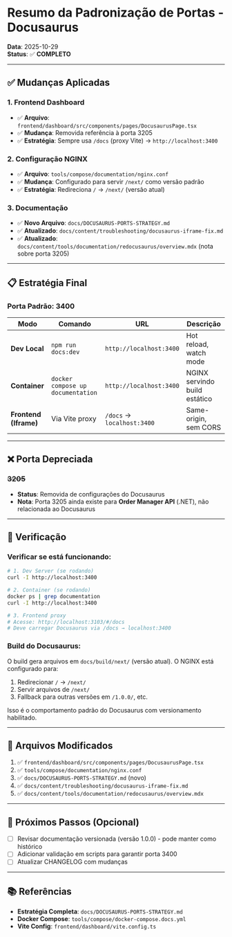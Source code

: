 # Resumo da Padronização de Portas - Docusaurus

**Data**: 2025-10-29  
**Status**: ✅ **COMPLETO**

---

## ✅ Mudanças Aplicadas

### 1. Frontend Dashboard
- ✅ **Arquivo**: `frontend/dashboard/src/components/pages/DocusaurusPage.tsx`
- ✅ **Mudança**: Removida referência à porta 3205
- ✅ **Estratégia**: Sempre usa `/docs` (proxy Vite) → `http://localhost:3400`

### 2. Configuração NGINX
- ✅ **Arquivo**: `tools/compose/documentation/nginx.conf`
- ✅ **Mudança**: Configurado para servir `/next/` como versão padrão
- ✅ **Estratégia**: Redireciona `/` → `/next/` (versão atual)

### 3. Documentação
- ✅ **Novo Arquivo**: `docs/DOCUSAURUS-PORTS-STRATEGY.md`
- ✅ **Atualizado**: `docs/content/troubleshooting/docusaurus-iframe-fix.md`
- ✅ **Atualizado**: `docs/content/tools/documentation/redocusaurus/overview.mdx` (nota sobre porta 3205)

---

## 📋 Estratégia Final

### Porta Padrão: **3400**

| Modo | Comando | URL | Descrição |
|------|---------|-----|-----------|
| **Dev Local** | `npm run docs:dev` | `http://localhost:3400` | Hot reload, watch mode |
| **Container** | `docker compose up documentation` | `http://localhost:3400` | NGINX servindo build estático |
| **Frontend (Iframe)** | Via Vite proxy | `/docs` → `localhost:3400` | Same-origin, sem CORS |

---

## ❌ Porta Depreciada

### ~~3205~~ 
- **Status**: Removida de configurações do Docusaurus
- **Nota**: Porta 3205 ainda existe para **Order Manager API** (.NET), não relacionada ao Docusaurus

---

## 🧪 Verificação

### Verificar se está funcionando:

```bash
# 1. Dev Server (se rodando)
curl -I http://localhost:3400

# 2. Container (se rodando)
docker ps | grep documentation
curl -I http://localhost:3400

# 3. Frontend proxy
# Acesse: http://localhost:3103/#/docs
# Deve carregar Docusaurus via /docs → localhost:3400
```

### Build do Docusaurus:

O build gera arquivos em `docs/build/next/` (versão atual). O NGINX está configurado para:
1. Redirecionar `/` → `/next/`
2. Servir arquivos de `/next/`
3. Fallback para outras versões em `/1.0.0/`, etc.

Isso é o comportamento padrão do Docusaurus com versionamento habilitado.

---

## 📝 Arquivos Modificados

1. ✅ `frontend/dashboard/src/components/pages/DocusaurusPage.tsx`
2. ✅ `tools/compose/documentation/nginx.conf`
3. ✅ `docs/DOCUSAURUS-PORTS-STRATEGY.md` (novo)
4. ✅ `docs/content/troubleshooting/docusaurus-iframe-fix.md`
5. ✅ `docs/content/tools/documentation/redocusaurus/overview.mdx`

---

## 🎯 Próximos Passos (Opcional)

- [ ] Revisar documentação versionada (versão 1.0.0) - pode manter como histórico
- [ ] Adicionar validação em scripts para garantir porta 3400
- [ ] Atualizar CHANGELOG com mudanças

---

## 📚 Referências

- **Estratégia Completa**: `docs/DOCUSAURUS-PORTS-STRATEGY.md`
- **Docker Compose**: `tools/compose/docker-compose.docs.yml`
- **Vite Config**: `frontend/dashboard/vite.config.ts`

